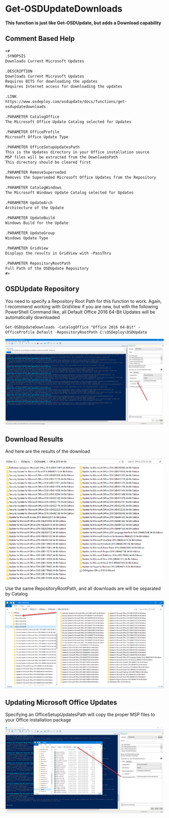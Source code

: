 # Get-OSDUpdateDownloads

**This function is just like Get-OSDUpdate, but adds a Download capability**

## **Comment Based Help**

```text
<#
.SYNOPSIS
Downloads Current Microsoft Updates

.DESCRIPTION
Downloads Current Microsoft Updates
Requires BITS for downloading the updates
Requires Internet access for downloading the updates

.LINK
https://www.osdeploy.com/osdupdate/docs/functions/get-osdupdatedownloads

.PARAMETER CatalogOffice
The Microsoft Office Update Catalog selected for Updates

.PARAMETER OfficeProfile
Microsoft Office Update Type

.PARAMETER OfficeSetupUpdatesPath
This is the Updates directory in your Office installation source
MSP files will be extracted from the DownloadsPath
This directory should be cleared first

.PARAMETER RemoveSuperseded
Removes the Superseded Microsoft Office Updates from the Repository

.PARAMETER CatalogWindows
The Microsoft Windows Update Catalog selected for Updates

.PARAMETER UpdateArch
Architecture of the Update

.PARAMETER UpdateBuild
Windows Build for the Update

.PARAMETER UpdateGroup
Windows Update Type

.PARAMETER GridView
Displays the results in GridView with -PassThru

.PARAMETER RepositoryRootPath
Full Path of the OSDUpdate Repository
#>
```

## OSDUpdate Repository

You need to specify a Repository Root Path for this function to work.  Again, I recommend working with GridView if you are new, but with the following PowerShell Command like, all Default Office 2016 64-Bit Updates will be automatically downloaded

```text
Get-OSDUpdateDownloads -CatalogOffice "Office 2016 64-Bit" -OfficeProfile Default -RepositoryRootPath C:\OSDeploy\OSDUpdate
```

![](../../../.gitbook/assets/2019-02-23_23-49-53.png)

## Download Results

And here are the results of the download

![](../../../.gitbook/assets/2019-02-23_23-55-09.png)

Use the same RepositoryRootPath, and all downloads are will be separated by Catalog

![](../../../.gitbook/assets/2019-02-23_23-56-46.png)

## Updating Microsoft Office Updates

Specifying an OfficeSetupUpdatesPath will copy the proper MSP files to your Office installation package

![](../../../.gitbook/assets/2019-02-24_0-00-00%20%281%29.png)




